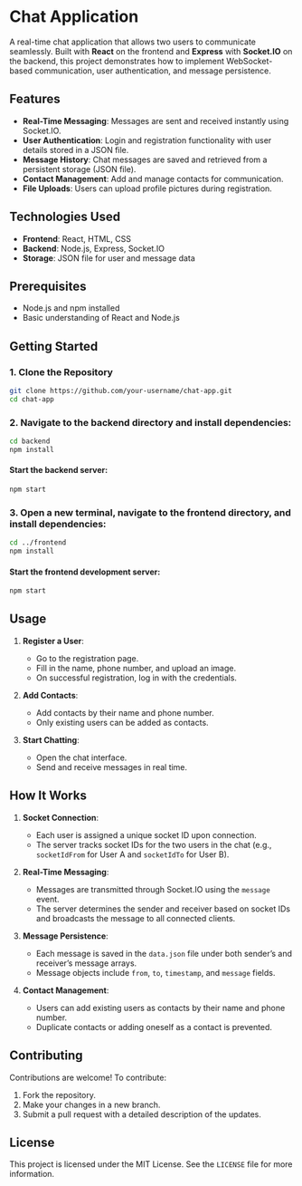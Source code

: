 # Chat Application

A real-time chat application that allows two users to communicate seamlessly. Built with **React** on the frontend and **Express** with **Socket.IO** on the backend, this project demonstrates how to implement WebSocket-based communication, user authentication, and message persistence.

## Features

- **Real-Time Messaging**: Messages are sent and received instantly using Socket.IO.
- **User Authentication**: Login and registration functionality with user details stored in a JSON file.
- **Message History**: Chat messages are saved and retrieved from a persistent storage (JSON file).
- **Contact Management**: Add and manage contacts for communication.
- **File Uploads**: Users can upload profile pictures during registration.

## Technologies Used

- **Frontend**: React, HTML, CSS
- **Backend**: Node.js, Express, Socket.IO
- **Storage**: JSON file for user and message data

## Prerequisites

- Node.js and npm installed
- Basic understanding of React and Node.js

## Getting Started

### 1. Clone the Repository
   ```bash
   git clone https://github.com/your-username/chat-app.git
   cd chat-app
   ```
### 2. Navigate to the backend directory and install dependencies:

```bash
cd backend
npm install
```
#### Start the backend server:

```bash
npm start
```

### 3. Open a new terminal, navigate to the frontend directory, and install dependencies:

```bash
cd ../frontend
npm install
```
#### Start the frontend development server:

```bash
npm start
```

## Usage

1. **Register a User**:
   - Go to the registration page.
   - Fill in the name, phone number, and upload an image.
   - On successful registration, log in with the credentials.

2. **Add Contacts**:
   - Add contacts by their name and phone number.
   - Only existing users can be added as contacts.

3. **Start Chatting**:
   - Open the chat interface.
   - Send and receive messages in real time.



## How It Works

1. **Socket Connection**:
   - Each user is assigned a unique socket ID upon connection.
   - The server tracks socket IDs for the two users in the chat (e.g., `socketIdFrom` for User A and `socketIdTo` for User B).

2. **Real-Time Messaging**:
   - Messages are transmitted through Socket.IO using the `message` event.
   - The server determines the sender and receiver based on socket IDs and broadcasts the message to all connected clients.

3. **Message Persistence**:
   - Each message is saved in the `data.json` file under both sender’s and receiver’s message arrays.
   - Message objects include `from`, `to`, `timestamp`, and `message` fields.

4. **Contact Management**:
   - Users can add existing users as contacts by their name and phone number.
   - Duplicate contacts or adding oneself as a contact is prevented.
## Contributing

Contributions are welcome! To contribute:
1. Fork the repository.
2. Make your changes in a new branch.
3. Submit a pull request with a detailed description of the updates.

## License

This project is licensed under the MIT License. See the `LICENSE` file for more information.
